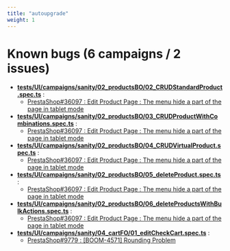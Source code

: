```yaml
---
title: "autoupgrade"
weight: 1
---
```


# Known bugs (6 campaigns / 2 issues)
* **[tests/UI/campaigns/sanity/02_productsBO/02_CRUDStandardProduct.spec.ts](https://github.com/PrestaShop/autoupgrade/tree/autoupgrade/tests/UI/campaigns/sanity/02_productsBO/02_CRUDStandardProduct.spec.ts)** :
  * [PrestaShop#36097 : Edit Product Page  : The menu hide a part of the page in tablet mode](https://github.com/PrestaShop/PrestaShop/issues/36097)
* **[tests/UI/campaigns/sanity/02_productsBO/03_CRUDProductWithCombinations.spec.ts](https://github.com/PrestaShop/autoupgrade/tree/autoupgrade/tests/UI/campaigns/sanity/02_productsBO/03_CRUDProductWithCombinations.spec.ts)** :
  * [PrestaShop#36097 : Edit Product Page  : The menu hide a part of the page in tablet mode](https://github.com/PrestaShop/PrestaShop/issues/36097)
* **[tests/UI/campaigns/sanity/02_productsBO/04_CRUDVirtualProduct.spec.ts](https://github.com/PrestaShop/autoupgrade/tree/autoupgrade/tests/UI/campaigns/sanity/02_productsBO/04_CRUDVirtualProduct.spec.ts)** :
  * [PrestaShop#36097 : Edit Product Page  : The menu hide a part of the page in tablet mode](https://github.com/PrestaShop/PrestaShop/issues/36097)
* **[tests/UI/campaigns/sanity/02_productsBO/05_deleteProduct.spec.ts](https://github.com/PrestaShop/autoupgrade/tree/autoupgrade/tests/UI/campaigns/sanity/02_productsBO/05_deleteProduct.spec.ts)** :
  * [PrestaShop#36097 : Edit Product Page  : The menu hide a part of the page in tablet mode](https://github.com/PrestaShop/PrestaShop/issues/36097)
* **[tests/UI/campaigns/sanity/02_productsBO/06_deleteProductsWithBulkActions.spec.ts](https://github.com/PrestaShop/autoupgrade/tree/autoupgrade/tests/UI/campaigns/sanity/02_productsBO/06_deleteProductsWithBulkActions.spec.ts)** :
  * [PrestaShop#36097 : Edit Product Page  : The menu hide a part of the page in tablet mode](https://github.com/PrestaShop/PrestaShop/issues/36097)
* **[tests/UI/campaigns/sanity/04_cartFO/01_editCheckCart.spec.ts](https://github.com/PrestaShop/autoupgrade/tree/autoupgrade/tests/UI/campaigns/sanity/04_cartFO/01_editCheckCart.spec.ts)** :
  * [PrestaShop#9779 : [BOOM-4571] Rounding Problem](https://github.com/PrestaShop/PrestaShop/issues/9779)
